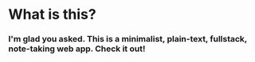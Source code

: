 # What is this?
### I'm glad you asked. This is a minimalist, plain-text, fullstack, note-taking web app. Check it out!